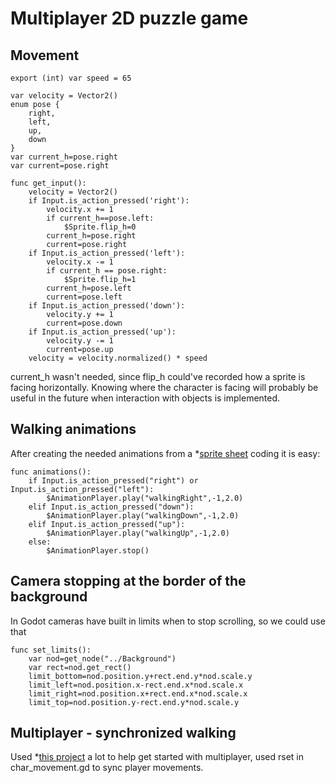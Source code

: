 # Multiplayer 2D puzzle game

## Movement

```gdscript
export (int) var speed = 65

var velocity = Vector2()
enum pose {
	right,
	left,
	up,
	down
}
var current_h=pose.right
var current=pose.right

func get_input():
	velocity = Vector2()
	if Input.is_action_pressed('right'):
		velocity.x += 1
		if current_h==pose.left:
			$Sprite.flip_h=0
		current_h=pose.right
		current=pose.right
	if Input.is_action_pressed('left'):
		velocity.x -= 1
		if current_h == pose.right:
			$Sprite.flip_h=1
		current_h=pose.left
		current=pose.left
	if Input.is_action_pressed('down'):
		velocity.y += 1
		current=pose.down
	if Input.is_action_pressed('up'):
		velocity.y -= 1
		current=pose.up
	velocity = velocity.normalized() * speed
```

current_h wasn't needed, since flip_h could've recorded how a sprite is facing horizontally. Knowing where the character is facing will probably be useful in the future when interaction with objects is implemented.

## Walking animations
After creating the needed animations from a *[sprite sheet](https://www.deviantart.com/lightningtopaz/art/Moltres-gijinka-835037518) coding it is easy:
```gdscript
func animations():
	if Input.is_action_pressed("right") or Input.is_action_pressed("left"):
		$AnimationPlayer.play("walkingRight",-1,2.0)
	elif Input.is_action_pressed("down"):
		$AnimationPlayer.play("walkingDown",-1,2.0)
	elif Input.is_action_pressed("up"):
		$AnimationPlayer.play("walkingUp",-1,2.0)
	else:
		$AnimationPlayer.stop()
```

## Camera stopping at the border of the background
In Godot cameras have built in limits when to stop scrolling, so we could use that
```gdscript
func set_limits():
	var nod=get_node("../Background")
	var rect=nod.get_rect()
	limit_bottom=nod.position.y+rect.end.y*nod.scale.y
	limit_left=nod.position.x-rect.end.x*nod.scale.x
	limit_right=nod.position.x+rect.end.x*nod.scale.x
	limit_top=nod.position.y-rect.end.y*nod.scale.y
```
## Multiplayer - synchronized walking
Used *[this project](https://github.com/GDQuest/godot-demos/tree/master/2018/07-30-2018-multiplayer-high-level-api) a lot to help get started with multiplayer, used rset in char_movement.gd to sync player movements.
